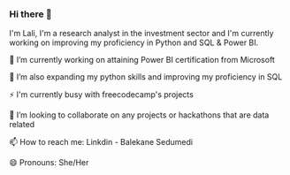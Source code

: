### Hi there 👋
I'm Lali, I'm a research analyst in the investment sector and I'm currently working on improving my proficiency in Python and SQL & Power BI.

🔭 I’m currently working on attaining Power BI certification from Microsoft

🌱 I’m also expanding my python skills and improving my proficiency in SQL

⚡ I'm currently busy with freecodecamp's projects

👯 I’m looking to collaborate on any projects or hackathons that are data related

📫 How to reach me: Linkdin - Balekane Sedumedi

😄 Pronouns: She/Her
<!--
**Lali-Sed/Lali-Sed** is a ✨ _special_ ✨ repository because its `README.md` (this file) appears on your GitHub profile.

Here are some ideas to get you started:

- 🔭 I’m currently working on ...
- 🌱 I’m currently learning ...
- 👯 I’m looking to collaborate on ...
- 🤔 I’m looking for help with ...
- 💬 Ask me about ...
- 📫 How to reach me: ...
- 😄 Pronouns: ...
- ⚡ Fun fact: ...
-->
